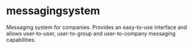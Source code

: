 messagingsystem
===============

Messaging system for companies.  Provides an easy-to-use interface and allows user-to-user, user-to-group and user-to-company messaging capabilities.
